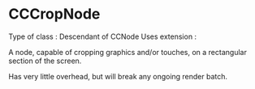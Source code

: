 CCCropNode
==========

Type of class  : Descendant of CCNode
Uses extension : <NONE>

A node, capable of cropping graphics and/or touches, on a rectangular section of the screen.

Has very little overhead, but will break any ongoing render batch.